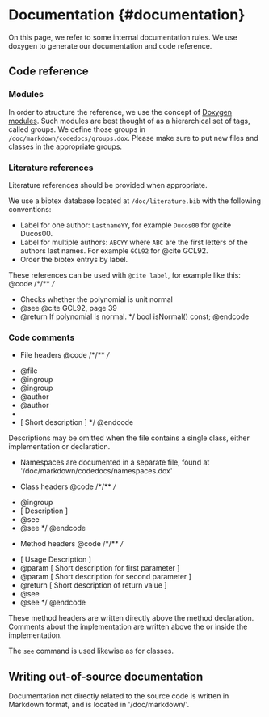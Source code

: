 Documentation {#documentation}
==============================

On this page, we refer to some internal documentation rules.
We use doxygen to generate our documentation and code reference.

## Code reference 

### Modules
In order to structure the reference, we use the concept of
[Doxygen modules](http://www.stack.nl/~dimitri/doxygen/manual/grouping.html#modules).
Such modules are best thought of as a hierarchical set of tags, called groups. 
We define those groups in `/doc/markdown/codedocs/groups.dox`.
Please make sure to put new files and classes in the appropriate groups.

### Literature references
Literature references should be provided when appropriate.

We use a bibtex database located at `/doc/literature.bib` with the following conventions:

- Label for one author: `LastnameYY`, for example `Ducos00` for @cite Ducos00.
- Label for multiple authors: `ABCYY` where `ABC` are the first letters of the authors last names. For example `GCL92` for @cite GCL92.
- Order the bibtex entrys by label.

These references can be used with `@cite label`, for example like this:
@code
/*/** */*
 * Checks whether the polynomial is unit normal
 * @see @cite GCL92, page 39
 * @return If polynomial is normal.
 */
bool isNormal() const;
@endcode 

### Code comments


- File headers
@code
/*/** */*
 * @file <filename>
 * @ingroup <groupid1>
 * @ingroup <groupid2>
 * @author <author1>
 * @author <author2>
 * 
 * [ Short description ]
 */
@endcode

Descriptions may be omitted when the file contains a single class, either implementation or declaration.


- Namespaces are documented in a separate file, found at '/doc/markdown/codedocs/namespaces.dox'

- Class headers
@code
/*/** */*
* @ingroup <groupid>
* [ Description ]
* @see <reference>
* @see <OtherClass>
*/
@endcode

- Method headers
@code
/*/** */*
* [ Usage Description ]
* @param <p1> [ Short description for first parameter ] 
* @param <p2> [ Short description for second parameter ]
* @return [ Short description of return value ]
* @see <reference>
* @see <otherMethod>
*/
@endcode

These method headers are written directly above the method declaration. 
Comments about the implementation are written above the or inside the implementation. 

The `see` command is used likewise as for classes.

## Writing out-of-source documentation

Documentation not directly related to the source code is written in Markdown format, and is located in
'/doc/markdown/'.